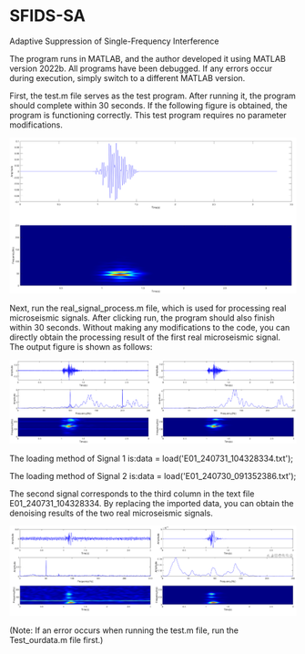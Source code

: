 # SFIDS-SA
Adaptive Suppression of Single-Frequency Interference

The program runs in MATLAB, and the author developed it using MATLAB version 2022b. All programs have been debugged. 
If any errors occur during execution, simply switch to a different MATLAB version.

First, the test.m file serves as the test program. After running it, the program should complete within 30 seconds. 
If the following figure is obtained, the program is functioning correctly. This test program requires no parameter modifications.

![picture1](./picture/picture1.png)

Next, run the real_signal_process.m file, which is used for processing real microseismic signals. 
After clicking run, the program should also finish within 30 seconds. Without making any modifications to the code, you can directly obtain the processing result of the first real microseismic signal. 
The output figure is shown as follows:

![picture2](./picture/picture2.png)

The loading method of Signal 1 is:data = load('E01_240731_104328334.txt'); 

The loading method of Signal 2 is:data = load('E01_240730_091352386.txt');

The second signal corresponds to the third column in the text file E01_240731_104328334. By replacing the imported data, you can obtain the denoising results of the two real microseismic signals.

![picture3](./picture/picture3.png)

(Note: If an error occurs when running the test.m file, run the Test_ourdata.m file first.)
